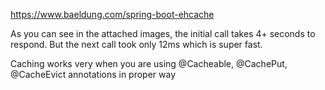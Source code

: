 https://www.baeldung.com/spring-boot-ehcache

As you can see in the attached images, the initial call takes 4+ seconds to respond. But the next call took only 12ms which is super fast.

Caching works very when you are using @Cacheable, @CachePut, @CacheEvict annotations in proper way